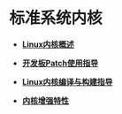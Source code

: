 # 标准系统内核


- **[Linux内核概述](kernel-standard-overview.md)**

- **[开发板Patch使用指导](kernel-standard-patch.md)**

- **[Linux内核编译与构建指导](kernel-standard-build.md)**

- **[内核增强特性](kernel-standard-enhanced-features.md)**

